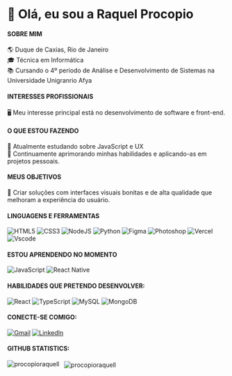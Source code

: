 # 👋 Olá, eu sou a Raquel Procopio

#### SOBRE MIM

🌎 Duque de Caxias, Rio de Janeiro  
🎓 Técnica em Informática             
📚 Cursando o 4º periodo de Análise e Desenvolvimento de Sistemas na Universidade Unigranrio Afya                                                        


#### INTERESSES PROFISSIONAIS

🖥️ Meu interesse principal está no desenvolvimento de software e front-end.


#### O QUE ESTOU FAZENDO
🤝 Atualmente estudando sobre JavaScript e UX                                                                                            
🤝 Continuamente aprimorando minhas habilidades e aplicando-as em projetos pessoais.


#### MEUS OBJETIVOS
🌟 Criar soluções com interfaces visuais bonitas e de alta qualidade que melhoram a experiência do usuário.


#### LINGUAGENS E FERRAMENTAS

![HTML5](https://img.shields.io/badge/HTML5-E34F26?style=for-the-badge&logo=html5&logoColor=white)
![CSS3](https://img.shields.io/badge/CSS3-1572B6?style=for-the-badge&logo=css3&logoColor=white)
![NodeJS](https://img.shields.io/badge/node.js-6DA55F?style=for-the-badge&logo=node.js&logoColor=white)
![Python](https://img.shields.io/badge/python-3670A0?style=for-the-badge&logo=python&logoColor=ffdd54)
![Figma](https://img.shields.io/badge/Figma-696969?style=for-the-badge&logo=figma&logoColor=figma)
![Photoshop](https://img.shields.io/badge/Photoshop-001E3C?style=for-the-badge&logo=adobephotoshop&logoColor=white)
![Vercel](https://img.shields.io/badge/Vercel-000000?style=for-the-badge&logo=vercel&logoColor=white)
![Vscode](https://img.shields.io/badge/Vscode-007ACC?style=for-the-badge&logo=visual-studio-code&logoColor=white)

#### ESTOU APRENDENDO NO MOMENTO
![JavaScript](https://img.shields.io/badge/JavaScript-F7DF1E?style=for-the-badge&logo=javascript&logoColor=black)
![React Native](https://img.shields.io/badge/React_Native-20232A?style=for-the-badge&logo=react&logoColor=61DAFB)

#### HABILIDADES QUE PRETENDO DESENVOLVER: 
![React](https://img.shields.io/badge/React-20232A?style=for-the-badge&logo=react&logoColor=61DAFB)
![TypeScript](https://img.shields.io/badge/TypeScript-007ACC?style=for-the-badge&logo=typescript&logoColor=white) 
![MySQL](https://img.shields.io/badge/MySQL-00000F?style=for-the-badge&logo=mysql&logoColor=white)
![MongoDB](https://img.shields.io/badge/MongoDB-%234ea94b.svg?style=for-the-badge&logo=mongodb&logoColor=white)

#### CONECTE-SE COMIGO: 
[![Gmail](https://img.shields.io/badge/Gmail-333333?style=for-the-badge&logo=gmail&logoColor=red)](mailto:tech.raquell@gmail.com)
[![LinkedIn](https://img.shields.io/badge/LinkedIn-0077B5?style=for-the-badge&logo=linkedin&logoColor=white)](https://www.linkedin.com/in/raquel-procopio-santos)


#### GITHUB STATISTICS: 
<p>&nbsp; <img align="center" src="https://github-readme-stats.vercel.app/api?username=procopioraquell&show_icons=true&locale=en&theme=dark&hide_langs_below=1" alt="procopioraquell" />
 <img align="left" src="https://github-readme-stats.vercel.app/api/top-langs?username=procopioraquell&show_icons=true&locale=en&layout=compact&theme=dark&hide_langs_below=1" alt="procopioraquell" />



